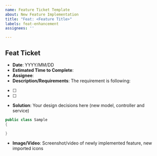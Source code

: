 ```yaml
---
name: Feature Ticket Template
about: New Feature Implementation
title: "Feat: <Feature Title>"
labels: feat-enhancement
assignees: ''

---
```


## Feat Ticket
- **Date**: YYYY/MM/DD
- **Estimated Time to Complete**:
-  **Assignee**:
- **Description/Requirements**: The requirement is following:
- [ ] 
- [ ]

- **Solution**: Your design decisions here (new model, controller and service)

```csharp
public class Sample
{

}
```

- **Image/Video**: Screenshot/video of newly implemented feature, new imported icons